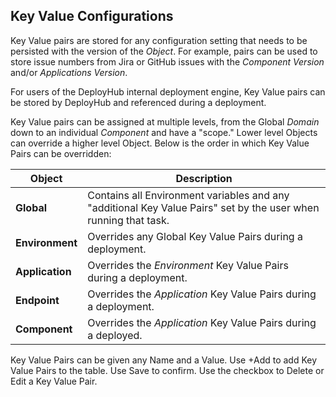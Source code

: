 ## Key Value Configurations

Key Value pairs are stored for any configuration setting that needs to be persisted with the version of the _Object_. For example, pairs can be used to store issue numbers from Jira or GitHub issues with the _Component Version_ and/or _Applications Version_. 

For users of the DeployHub internal deployment engine, Key Value pairs can be stored by DeployHub and referenced during a deployment. 

Key Value pairs can be assigned at multiple levels, from the Global _Domain_ down to an individual _Component_ and have a "scope." Lower level Objects can override a higher level Object.  Below is the order in which Key Value Pairs can be overridden:

| Object          | Description                                                                                                     |
|-----------------|-----------------------------------------------------------------------------------------------------------------|
| **Global**      | Contains all Environment variables and any "additional Key Value Pairs" set by the user when running that task. |
| **Environment** | Overrides any Global Key Value Pairs during a deployment.                                                       |
| **Application** | Overrides the _Environment_ Key Value Pairs during a deployment.                                                 |
| **Endpoint**    | Overrides the _Application_ Key Value Pairs during a deployment.                                                |
| **Component** | Overrides the  _Application_ Key Value Pairs during a deployed.

Key Value Pairs can be given any Name and a Value. Use +Add to add Key Value Pairs to the table. Use Save to confirm.  Use the checkbox to Delete or Edit a Key Value Pair.

